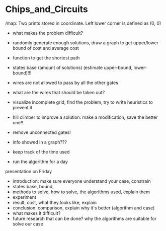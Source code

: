 # Chips_and_Circuits

/map:
    Two prints stored in coordinate.
    Left lower corner is defined as (0, 0)
    
 - what makes the problem difficult?
 - randomly generate enough solutions, 
 draw a graph to get upper/lower bound of cost and average cost
 - function to get the shortest path
 
 
 
 - states base (amount of solutions) 
 (estimate upper-bound, lower-bound)!!!
 
 - wires are not allowed to pass by all the other gates
 - what are the wires that should be taken out?
 - visualize incomplete grid, find the problem, try to write heuristics to prevent it
 - hill climber to improve a solution: make a modification, save the better one!!
 - remove unconnected gates!
 - info showed in a graph???
 - keep track of the time used
 - run the algorithm for a day
 
presentation on Friday
 - introduction: make sure everyone understand your case, constrain 
 - states base, bound, 
 - methods to solve, how to solve, the algorithms used,
 explain them 
 - experiment
 - result, cost, what they looks like, explain
 - conclusion: comparison, explain why it's better (algorithm and case)
 - what makes it difficult?
 - future research that can be done? why the algorithms are suitable for solve our case
 

